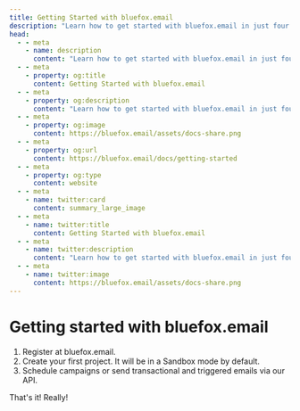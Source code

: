 ```yaml
---
title: Getting Started with bluefox.email
description: "Learn how to get started with bluefox.email in just four simple steps: register, create a project, connect AWS SES, and start sending emails."
head:
  - - meta
    - name: description
      content: "Learn how to get started with bluefox.email in just four simple steps: register, create a project, connect AWS SES, and start sending emails."
  - - meta
    - property: og:title
      content: Getting Started with bluefox.email
  - - meta
    - property: og:description
      content: "Learn how to get started with bluefox.email in just four simple steps: register, create a project, connect AWS SES, and start sending emails."
  - - meta
    - property: og:image
      content: https://bluefox.email/assets/docs-share.png
  - - meta
    - property: og:url
      content: https://bluefox.email/docs/getting-started
  - - meta
    - property: og:type
      content: website
  - - meta
    - name: twitter:card
      content: summary_large_image
  - - meta
    - name: twitter:title
      content: Getting Started with bluefox.email
  - - meta
    - name: twitter:description
      content: "Learn how to get started with bluefox.email in just four simple steps: register, create a project, connect AWS SES, and start sending emails."
  - - meta
    - name: twitter:image
      content: https://bluefox.email/assets/docs-share.png
---
```


# Getting started with bluefox.email

1) Register at bluefox.email.
2) Create your first project. It will be in a Sandbox mode by default. 
3) Schedule campaigns or send transactional and triggered emails via our API.

That's it! Really!
